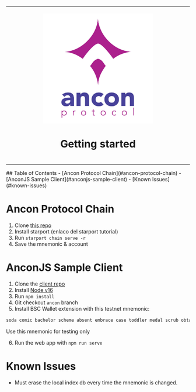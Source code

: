 <table align="center"><tr><td colspan="4" align="center" width="9999">

<br/>
<img src="/specs/AnconProtocoLogo.jpg" align="center" width="300" alt="Ancon Protocol Logo" />

# Getting started

<br/>
</td></tr></table>
## Table of Contents
 - [Ancon Protocol Chain](#ancon-protocol-chain)
 - [AnconJS Sample Client](#anconjs-sample-client)
 - [Known Issues](#known-issues)

# Ancon Protocol Chain
1. Clone [this repo](https://github.com/Electronic-Signatures-Industries/ancon-protocol) 
2. Install starport (enlaco del starport tutorial)
3. Run `starport chain serve -r`
4. Save the mnemonic & account
# AnconJS Sample Client
1. Clone the [client repo](https://github.com/Electronic-Signatures-Industries/xdv-document-signer)
2. Install [Node v16](https://nodejs.org/)
3. Run `npm install` 
4. Git checkout ``ancon`` branch
5. Install BSC Wallet extension with this testnet mnemonic:
  ```bash 
  soda comic bachelor scheme absent embrace case toddler medal scrub obtain glad
  ```
  Use this mnemonic for testing only

6. Run the web app with ``npm run serve``

# Known Issues
- Must erase the local index db every time the mnemonic is changed.